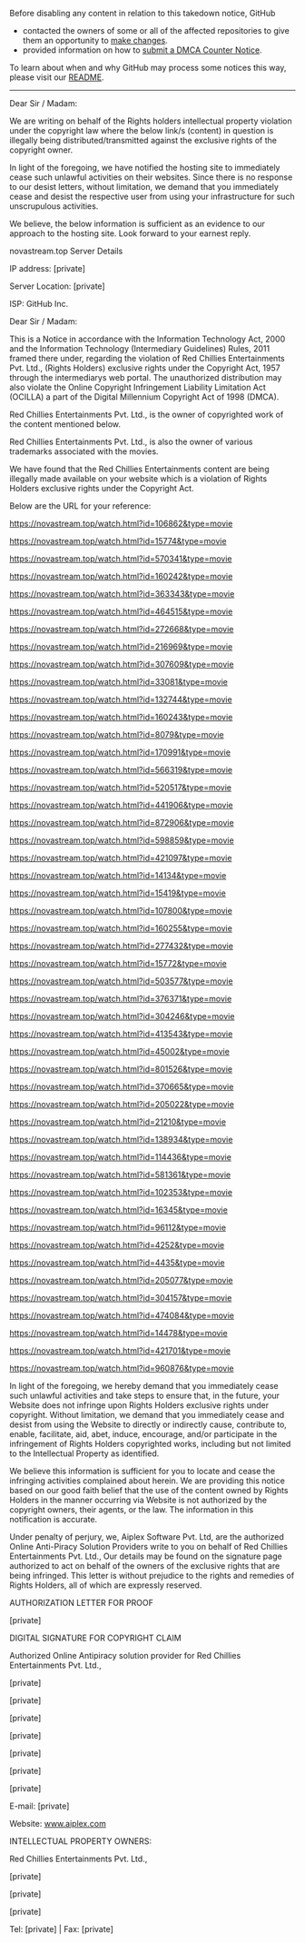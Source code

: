 Before disabling any content in relation to this takedown notice, GitHub
- contacted the owners of some or all of the affected repositories to give them an opportunity to [make changes](https://docs.github.com/en/github/site-policy/dmca-takedown-policy#a-how-does-this-actually-work).
- provided information on how to [submit a DMCA Counter Notice](https://docs.github.com/en/articles/guide-to-submitting-a-dmca-counter-notice).

To learn about when and why GitHub may process some notices this way, please visit our [README](https://github.com/github/dmca/blob/master/README.md#anatomy-of-a-takedown-notice).

---

Dear Sir / Madam:  
  
   
  
We are writing on behalf of the Rights holders intellectual property violation under the copyright law where the below link/s (content) in question is illegally being distributed/transmitted against the exclusive rights of the copyright owner.  
  
   
  
In light of the foregoing, we have notified the hosting site to immediately cease such unlawful activities on their websites. Since there is no response to our desist letters, without limitation, we demand that you immediately cease and desist the respective user from using your infrastructure for such unscrupulous activities.  
  
   
  
We believe, the below information is sufficient as an evidence to our approach to the hosting site. Look forward to your earnest reply.  
  
   
  
novastream.top Server Details  
  
IP address: [private]
  
Server Location: [private]
  
ISP: GitHub Inc.  
  
   
  
Dear Sir / Madam:  
  
   
  
This is a Notice in accordance with the Information Technology Act, 2000 and the Information Technology (Intermediary Guidelines) Rules, 2011 framed there under, regarding the violation of Red Chillies Entertainments Pvt. Ltd., (Rights Holders) exclusive rights under the Copyright Act, 1957 through the intermediarys web portal. The unauthorized distribution may also violate the Online Copyright Infringement Liability Limitation Act (OCILLA) a part of the Digital Millennium Copyright Act of 1998 (DMCA).  
  
   
  
Red Chillies Entertainments Pvt. Ltd., is the owner of copyrighted work of the content mentioned below.  
  
   
  
Red Chillies Entertainments Pvt. Ltd., is also the owner of various trademarks associated with the movies.  
  
   
  
We have found that the Red Chillies Entertainments content are being illegally made available on your website which is a violation of Rights Holders exclusive rights under the Copyright Act.  
  
   
  
Below are the URL for your reference:  
  
   
  
https://novastream.top/watch.html?id=106862&type=movie  
  
https://novastream.top/watch.html?id=15774&type=movie  
  
https://novastream.top/watch.html?id=570341&type=movie  
  
https://novastream.top/watch.html?id=160242&type=movie  
  
https://novastream.top/watch.html?id=363343&type=movie  
  
https://novastream.top/watch.html?id=464515&type=movie  
  
https://novastream.top/watch.html?id=272668&type=movie  
  
https://novastream.top/watch.html?id=216969&type=movie  
  
https://novastream.top/watch.html?id=307609&type=movie  
  
https://novastream.top/watch.html?id=33081&type=movie  
  
https://novastream.top/watch.html?id=132744&type=movie  
  
https://novastream.top/watch.html?id=160243&type=movie  
  
https://novastream.top/watch.html?id=8079&type=movie  
  
https://novastream.top/watch.html?id=170991&type=movie  
  
https://novastream.top/watch.html?id=566319&type=movie  
  
https://novastream.top/watch.html?id=520517&type=movie  
  
https://novastream.top/watch.html?id=441906&type=movie  
  
https://novastream.top/watch.html?id=872906&type=movie  
  
https://novastream.top/watch.html?id=598859&type=movie  
  
https://novastream.top/watch.html?id=421097&type=movie  
  
https://novastream.top/watch.html?id=14134&type=movie  
  
https://novastream.top/watch.html?id=15419&type=movie  
  
https://novastream.top/watch.html?id=107800&type=movie  
  
https://novastream.top/watch.html?id=160255&type=movie  
  
https://novastream.top/watch.html?id=277432&type=movie  
  
https://novastream.top/watch.html?id=15772&type=movie  
  
https://novastream.top/watch.html?id=503577&type=movie  
  
https://novastream.top/watch.html?id=376371&type=movie  
  
https://novastream.top/watch.html?id=304246&type=movie  
  
https://novastream.top/watch.html?id=413543&type=movie  
  
https://novastream.top/watch.html?id=45002&type=movie  
  
https://novastream.top/watch.html?id=801526&type=movie  
  
https://novastream.top/watch.html?id=370665&type=movie  
  
https://novastream.top/watch.html?id=205022&type=movie  
  
https://novastream.top/watch.html?id=21210&type=movie  
  
https://novastream.top/watch.html?id=138934&type=movie  
  
https://novastream.top/watch.html?id=114436&type=movie  
  
https://novastream.top/watch.html?id=581361&type=movie  
  
https://novastream.top/watch.html?id=102353&type=movie  
  
https://novastream.top/watch.html?id=16345&type=movie  
  
https://novastream.top/watch.html?id=96112&type=movie  
  
https://novastream.top/watch.html?id=4252&type=movie  
  
https://novastream.top/watch.html?id=4435&type=movie  
  
https://novastream.top/watch.html?id=205077&type=movie  
  
https://novastream.top/watch.html?id=304157&type=movie  
  
https://novastream.top/watch.html?id=474084&type=movie  
  
https://novastream.top/watch.html?id=14478&type=movie  
  
https://novastream.top/watch.html?id=421701&type=movie  
  
https://novastream.top/watch.html?id=960876&type=movie  
  
   
  
In light of the foregoing, we hereby demand that you immediately cease such unlawful activities and take steps to ensure that, in the future, your Website does not infringe upon Rights Holders exclusive rights under copyright. Without limitation, we demand that you immediately cease and desist from using the Website to directly or indirectly cause, contribute to, enable, facilitate, aid, abet, induce, encourage, and/or participate in the infringement of Rights Holders copyrighted works, including but not limited to the Intellectual Property as identified.  
  
   
  
We believe this information is sufficient for you to locate and cease the infringing activities complained about herein. We are providing this notice based on our good faith belief that the use of the content owned by Rights Holders in the manner occurring via Website is not authorized by the copyright owners, their agents, or the law. The information in this notification is accurate.  
  
   
  
Under penalty of perjury, we, Aiplex Software Pvt. Ltd, are the authorized Online Anti-Piracy Solution Providers write to you on behalf of Red Chillies Entertainments Pvt. Ltd., Our details may be found on the signature page authorized to act on behalf of the owners of the exclusive rights that are being infringed. This letter is without prejudice to the rights and remedies of Rights Holders, all of which are expressly reserved.  
  
   
  
   
  
   
  
AUTHORIZATION LETTER FOR PROOF

[private]
  
   
  
DIGITAL SIGNATURE FOR COPYRIGHT CLAIM  
  
Authorized Online Antipiracy solution provider for Red Chillies Entertainments Pvt. Ltd.,  
  
[private]
  
[private]
  
[private]
  
[private]
  
[private]
  
[private]
  
[private]
  
E-mail: [private]
  
Website: www.aiplex.com  
  
   
  
INTELLECTUAL PROPERTY OWNERS:  
  
Red Chillies Entertainments Pvt. Ltd.,  
  
[private]
  
[private]
  
[private]
  
Tel: [private] | Fax: [private]
